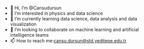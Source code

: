 - 👋 Hi, I’m @Cansudursun
- 👀 I’m interested in physics and data science
- 🌱 I’m currently learning data science, data analysis and data visualization
- 💞️ I’m looking to collaborate on machine learning and artificial intelligence teams
- 📫 How to reach me:cansu.dursun@std.yeditepe.edu.tr

<!---
Cansudursun/Cansudursun is a ✨ special ✨ repository because its `README.md` (this file) appears on your GitHub profile.
You can click the Preview link to take a look at your changes.
--->
